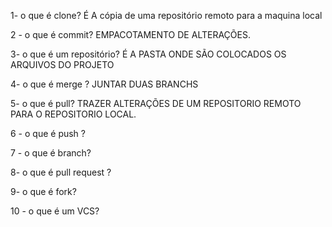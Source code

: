 1- o que é clone?
 É A cópia de uma repositório remoto para a maquina local
 
2 - o que é commit?
EMPACOTAMENTO DE ALTERAÇÕES.

3- o que é um repositório?
É A PASTA ONDE SÃO COLOCADOS OS ARQUIVOS DO PROJETO

4- o que é merge ? 
JUNTAR DUAS BRANCHS 

5- o que é  pull?
TRAZER ALTERAÇÕES DE UM REPOSITORIO REMOTO PARA O REPOSITORIO LOCAL.

6 - o que é push ?

7 - o que é branch?

8- o que é pull request ?

9-  o que é fork? 

10 - o que é um VCS?